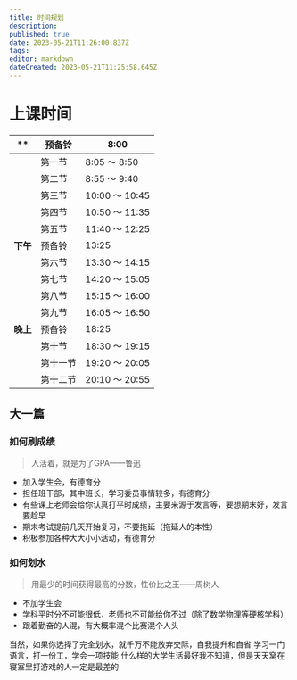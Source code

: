 ```yaml
---
title: 时间规划
description: 
published: true
date: 2023-05-21T11:26:00.837Z
tags: 
editor: markdown
dateCreated: 2023-05-21T11:25:58.645Z
---
```


# 上课时间

| **     | 预备铃  | 8:00          |
|--------|------|---------------|
|        | 第一节  | 8:05 ～ 8:50   |
|        | 第二节  | 8:55 ～ 9:40   |
|        | 第三节  | 10:00 ～ 10:45 |
|        | 第四节  | 10:50 ～ 11:35 |
|        | 第五节  | 11:40 ～ 12:25 |
| **下午** | 预备铃  | 13:25         |
|        | 第六节  | 13:30 ～ 14:15 |
|        | 第七节  | 14:20 ～ 15:05 |
|        | 第八节  | 15:15 ～ 16:00 |
|        | 第九节  | 16:05 ～ 16:50 |
| **晚上** | 预备铃  | 18:25         |
|        | 第十节  | 18:30 ～ 19:15 |
|        | 第十一节 | 19:20 ～ 20:05 |
|        | 第十二节 | 20:10 ～ 20:55 |

## 大一篇

### 如何刷成绩

> 人活着，就是为了GPA——鲁迅

- 加入学生会，有德育分
- 担任班干部，其中班长，学习委员事情较多，有德育分
- 有些课上老师会给你认真打平时成绩，主要来源于发言等，要想期末好，发言要趁早
- 期末考试提前几天开始复习，不要拖延（拖延人的本性）
- 积极参加各种大大小小活动，有德育分

### 如何划水

> 用最少的时间获得最高的分数，性价比之王——周树人

- 不加学生会
- 学科平时分不可能很低，老师也不可能给你不过（除了数学物理等硬核学科）
- 跟着勤奋的人混，有大概率混个比赛混个人头

当然，如果你选择了完全划水，就千万不能放弃交际，自我提升和自省
学习一门语言，打一份工，学会一项技能
什么样的大学生活最好我不知道，但是天天窝在寝室里打游戏的人一定是最差的
